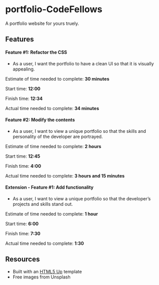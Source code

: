 # portfolio-CodeFellows
A portfolio website for yours truely.

## Features

#### Feature #1: Refactor the CSS
* As a user, I want the portfolio to have a clean UI so that it is visually appealing.

Estimate of time needed to complete: __30 minutes__

Start time: __12:00__

Finish time: __12:34__

Actual time needed to complete: __34 minutes__


#### Feature #2: Modify the contents
* As a user, I want to view a unique portfolio so that the skills and personality of the developer are portrayed.

Estimate of time needed to complete: __2 hours__

Start time: __12:45__

Finish time: __4:00__

Actual time needed to complete: __3 hours and 15 minutes__


#### Extension - Feature #1:  Add functionality
* As a user, I want to view a unique portfolio so that the developer’s projects and skills stand out.

Estimate of time needed to complete: __1 hour__

Start time: __6:00__

Finish time: __7:30__

Actual time needed to complete: __1:30__


## Resources
* Built with an [HTML5 Up](https://html5up.net/) template
* Free images from Unsplash
